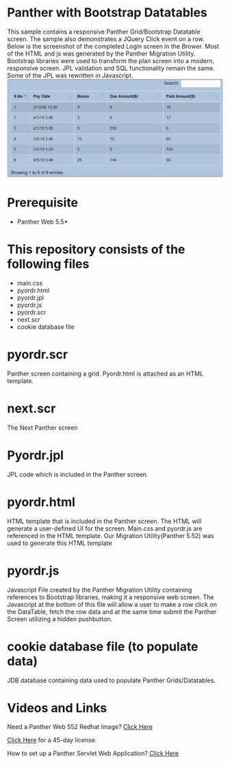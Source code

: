 # Panther with Bootstrap Datatables
This sample contains a responsive Panther Grid/Bootstrap Datatable screen. The sample also demonstrates a JQuery Click event on a row.
Below is the screenshot of the completed Login screen in the Brower. Most of the HTML and js was generated by the Panther Migration Utility. Bootstrap libraries were used to transform the plan screen into a modern, responsive screen. JPL validation and SQL functionality remain the same. Some of the JPL was rewritten in Javascript.
![](pyordr.PNG)

# Prerequisite
  * Panther Web 5.5* 

# This repository consists of the following files
  * main.css
  * pyordr.html
  * pyordr.jpl
  * pyordr.js
  * pyordr.scr
  * next.scr
  * cookie database file
  
# pyordr.scr
Panther screen containing a grid. Pyordr.html is attached as an HTML template.

# next.scr
The Next Panther screen

# Pyordr.jpl
JPL code which is included in the Panther screen. 

# pyordr.html
HTML template that is included in the Panther screen. The HTML will generate a user-defined UI for the screen. Main.css and pyordr.js are referenced in the HTML template.
Our Migration Utility(Panther 5.52)  was used to generate this HTML template

# pyordr.js
Javascript File created by the Panther Migration Utility containing references to Bootstrap libraries, making it a responsive web screen.
The Javascript at the bottom of this file will allow a user to make a row click on the DataTable, fetch the row data and at the same time submit the Panther Screen utilizing a hidden pushbutton.

# cookie database file (to populate data)
JDB database containing data used to populate Panther Grids/Datatables.

# Videos and Links

Need a Panther Web 552 Redhat Image? [Click Here](https://hub.docker.com/r/prolificspanther/pantherweb)

[Click Here](https://www.prolifics.com/panther-trial-license-request) for a 45-day license.

How to set up a Panther Servlet Web Application? [Click Here](https://github.com/ProlificsPanther/PantherWeb/releases)
